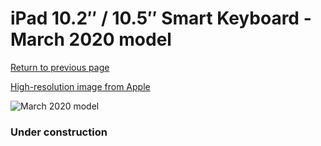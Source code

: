 # iPad 10.2″ / 10.5″ Smart Keyboard - March 2020 model

[Return to previous page](/ipad_pro105)

[High-resolution image from Apple](https://store.storeimages.cdn-apple.com/8756/as-images.apple.com/is/MX3L2?wid=4500&hei=4500&fmt=png)

<div style="width: 384px"><img src="/everysource/MX3L2.png" alt="March 2020 model"></div>

### Under construction
